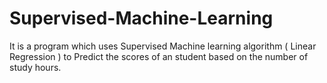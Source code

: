 # Supervised-Machine-Learning

It is a program which uses Supervised Machine learning algorithm ( Linear Regression ) to Predict the scores of an student based on the number of study hours.
